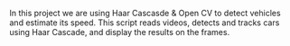 In this project we are using Haar Cascasde & Open CV to detect vehicles and estimate its speed. This script reads videos, detects and tracks cars using Haar Cascade, and display the results on the frames.

